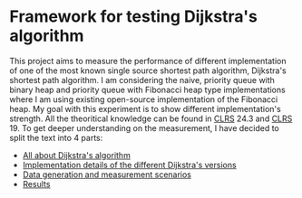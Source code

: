 Framework for testing Dijkstra's algorithm
===============================

This project aims to measure the performance of different implementation of one of the most known single source shortest path algorithm, Dijkstra's shortest path algorithm. I am considering the naive, priority queue with binary heap and priority queue with Fibonacci heap type implementations where I am using existing open-source implementation of the Fibonacci heap. My goal with this experiment is to show different implementation's strength. All the theoritical knowledge can be found in [CLRS](http://www.amazon.co.uk/Introduction-Algorithms-T-Cormen/dp/0262533057) 24.3 and [CLRS](http://www.amazon.co.uk/Introduction-Algorithms-T-Cormen/dp/0262533057) 19. To get deeper understanding on the measurement, I have decided to split the text into 4 parts:

* [All about Dijkstra's algorithm](https://github.com/gabormakrai/dijkstra-performance/blob/master/Dijkstra.md)
* [Implementation details of the different Dijkstra's versions](https://github.com/gabormakrai/dijkstra-performance/blob/master/Implementation.md)
* [Data generation and measurement scenarios](https://github.com/gabormakrai/dijkstra-performance/blob/master/Data.md)
* [Results](https://github.com/gabormakrai/dijkstra-performance/blob/master/Results.md)

